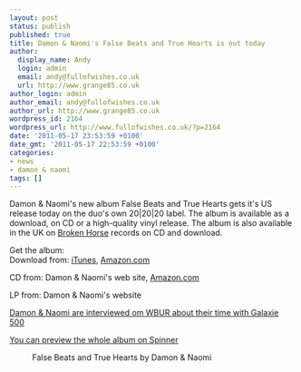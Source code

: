 ```yaml
---
layout: post
status: publish
published: true
title: Damon & Naomi's False Beats and True Hearts is out today
author:
  display_name: Andy
  login: admin
  email: andy@fullofwishes.co.uk
  url: http://www.grange85.co.uk
author_login: admin
author_email: andy@fullofwishes.co.uk
author_url: http://www.grange85.co.uk
wordpress_id: 2164
wordpress_url: http://www.fullofwishes.co.uk/?p=2164
date: '2011-05-17 23:53:59 +0100'
date_gmt: '2011-05-17 22:53:59 +0100'
categories:
- news
- damon & naomi
tags: []
---
```

<p>Damon & Naomi's new album <span class="removed_link" title="http://db.fullofwishes.co.uk/wiki/False_Beats_and_True_Hearts">False Beats and True Hearts</span> gets it's US release today on the duo's own 20|20|20 label. The album is available as a download, on CD or a high-quality vinyl release. The album is also available in the UK on <a href="http://brokenhorse.co.uk/">Broken Horse</a> records on CD and download.</p>
<p>Get the album:<br />
Download from: <a href="http://itunes.apple.com/us/album/false-beats-and-true-hearts/id432242862">iTunes</a>, <a href="http://www.amazon.com/gp/product/B004XOH8HM/ref=as_li_ss_tl?ie=UTF8&tag=aheadfullofwi-20&linkCode=as2&camp=217145&creative=399349&creativeASIN=B004XOH8HM">Amazon.com</a><img src="http://www.assoc-amazon.com/e/ir?t=&l=as2&o=1&a=B004XOH8HM&camp=217145&creative=399349" width="1" height="1" border="0" alt="" style="border:none !important; margin:0px !important;" /></p>
<p>CD from: <span class="removed_link" title="http%3A//www.damonandnaomi.com/merchandise/merch.html">Damon & Naomi's web site</span>, <a href="http://www.amazon.com/gp/product/B004QPG1AI/ref=as_li_ss_tl?ie=UTF8&tag=aheadfullofwi-20&linkCode=as2&camp=217145&creative=399349&creativeASIN=B004QPG1AI">Amazon.com</a><img src="http://www.assoc-amazon.com/e/ir?t=&l=as2&o=1&a=B004QPG1AI&camp=217145&creative=399349" width="1" height="1" border="0" alt="" style="border:none !important; margin:0px !important;" /></p>
<p>LP from: <span class="removed_link" title="http%3A//www.damonandnaomi.com/merchandise/merch.html">Damon & Naomi's website</span></p>
<p><a href="http://www.wbur.org/2011/05/17/galaxie-500">Damon & Naomi are interviewed om WBUR about their time with Galaxie 500</a></p>
<p><a href="http://music.aol.com/new-releases-full-cds/spinner#/20">You can preview the whole album on Spinner</a></p>
<p><figure class="caption aligncenter"><figcaption class="caption-text">False Beats and True Hearts by Damon & Naomi</figcaption></figure></p>
